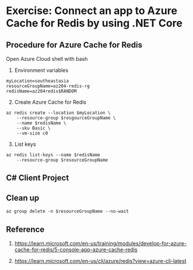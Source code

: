 # Exercise: Connect an app to Azure Cache for Redis by using .NET Core

## Procedure for Azure Cache for Redis

Open Azure Cloud shell with bash

1. Environment variables

```
myLocation=southeastasia
resourceGroupName=az204-redis-rg
redisName=az204redis$RANDOM
```

2. Create Azure Cache for Redis

```
az redis create --location $myLocation \
    --resource-group $resgourceGroupName \
    --name $redisName \
    --sku Basic \
    --vm-size c0
```

3. List keys

```
az redis list-keys --name $redisName
    --resource-group $resourceGroupName
```

## C# Client Project



## Clean up

```
az group delete -n $resourceGroupName --no-wait
```

## Reference

1. https://learn.microsoft.com/en-us/training/modules/develop-for-azure-cache-for-redis/5-console-app-azure-cache-redis

2. https://learn.microsoft.com/en-us/cli/azure/redis?view=azure-cli-latest
